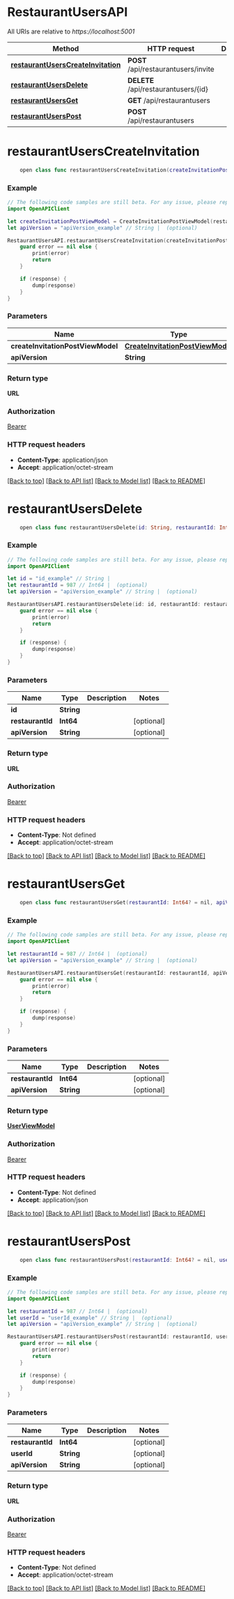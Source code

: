 # RestaurantUsersAPI

All URIs are relative to *https://localhost:5001*

Method | HTTP request | Description
------------- | ------------- | -------------
[**restaurantUsersCreateInvitation**](RestaurantUsersAPI.md#restaurantuserscreateinvitation) | **POST** /api/restaurantusers/invite | 
[**restaurantUsersDelete**](RestaurantUsersAPI.md#restaurantusersdelete) | **DELETE** /api/restaurantusers/{id} | 
[**restaurantUsersGet**](RestaurantUsersAPI.md#restaurantusersget) | **GET** /api/restaurantusers | 
[**restaurantUsersPost**](RestaurantUsersAPI.md#restaurantuserspost) | **POST** /api/restaurantusers | 


# **restaurantUsersCreateInvitation**
```swift
    open class func restaurantUsersCreateInvitation(createInvitationPostViewModel: CreateInvitationPostViewModel, apiVersion: String? = nil, completion: @escaping (_ data: URL?, _ error: Error?) -> Void)
```



### Example
```swift
// The following code samples are still beta. For any issue, please report via http://github.com/OpenAPITools/openapi-generator/issues/new
import OpenAPIClient

let createInvitationPostViewModel = CreateInvitationPostViewModel(restaurantId: 123, email: "email_example") // CreateInvitationPostViewModel | 
let apiVersion = "apiVersion_example" // String |  (optional)

RestaurantUsersAPI.restaurantUsersCreateInvitation(createInvitationPostViewModel: createInvitationPostViewModel, apiVersion: apiVersion) { (response, error) in
    guard error == nil else {
        print(error)
        return
    }

    if (response) {
        dump(response)
    }
}
```

### Parameters

Name | Type | Description  | Notes
------------- | ------------- | ------------- | -------------
 **createInvitationPostViewModel** | [**CreateInvitationPostViewModel**](CreateInvitationPostViewModel.md) |  | 
 **apiVersion** | **String** |  | [optional] 

### Return type

**URL**

### Authorization

[Bearer](../README.md#Bearer)

### HTTP request headers

 - **Content-Type**: application/json
 - **Accept**: application/octet-stream

[[Back to top]](#) [[Back to API list]](../README.md#documentation-for-api-endpoints) [[Back to Model list]](../README.md#documentation-for-models) [[Back to README]](../README.md)

# **restaurantUsersDelete**
```swift
    open class func restaurantUsersDelete(id: String, restaurantId: Int64? = nil, apiVersion: String? = nil, completion: @escaping (_ data: URL?, _ error: Error?) -> Void)
```



### Example
```swift
// The following code samples are still beta. For any issue, please report via http://github.com/OpenAPITools/openapi-generator/issues/new
import OpenAPIClient

let id = "id_example" // String | 
let restaurantId = 987 // Int64 |  (optional)
let apiVersion = "apiVersion_example" // String |  (optional)

RestaurantUsersAPI.restaurantUsersDelete(id: id, restaurantId: restaurantId, apiVersion: apiVersion) { (response, error) in
    guard error == nil else {
        print(error)
        return
    }

    if (response) {
        dump(response)
    }
}
```

### Parameters

Name | Type | Description  | Notes
------------- | ------------- | ------------- | -------------
 **id** | **String** |  | 
 **restaurantId** | **Int64** |  | [optional] 
 **apiVersion** | **String** |  | [optional] 

### Return type

**URL**

### Authorization

[Bearer](../README.md#Bearer)

### HTTP request headers

 - **Content-Type**: Not defined
 - **Accept**: application/octet-stream

[[Back to top]](#) [[Back to API list]](../README.md#documentation-for-api-endpoints) [[Back to Model list]](../README.md#documentation-for-models) [[Back to README]](../README.md)

# **restaurantUsersGet**
```swift
    open class func restaurantUsersGet(restaurantId: Int64? = nil, apiVersion: String? = nil, completion: @escaping (_ data: UserViewModel?, _ error: Error?) -> Void)
```



### Example
```swift
// The following code samples are still beta. For any issue, please report via http://github.com/OpenAPITools/openapi-generator/issues/new
import OpenAPIClient

let restaurantId = 987 // Int64 |  (optional)
let apiVersion = "apiVersion_example" // String |  (optional)

RestaurantUsersAPI.restaurantUsersGet(restaurantId: restaurantId, apiVersion: apiVersion) { (response, error) in
    guard error == nil else {
        print(error)
        return
    }

    if (response) {
        dump(response)
    }
}
```

### Parameters

Name | Type | Description  | Notes
------------- | ------------- | ------------- | -------------
 **restaurantId** | **Int64** |  | [optional] 
 **apiVersion** | **String** |  | [optional] 

### Return type

[**UserViewModel**](UserViewModel.md)

### Authorization

[Bearer](../README.md#Bearer)

### HTTP request headers

 - **Content-Type**: Not defined
 - **Accept**: application/json

[[Back to top]](#) [[Back to API list]](../README.md#documentation-for-api-endpoints) [[Back to Model list]](../README.md#documentation-for-models) [[Back to README]](../README.md)

# **restaurantUsersPost**
```swift
    open class func restaurantUsersPost(restaurantId: Int64? = nil, userId: String? = nil, apiVersion: String? = nil, completion: @escaping (_ data: URL?, _ error: Error?) -> Void)
```



### Example
```swift
// The following code samples are still beta. For any issue, please report via http://github.com/OpenAPITools/openapi-generator/issues/new
import OpenAPIClient

let restaurantId = 987 // Int64 |  (optional)
let userId = "userId_example" // String |  (optional)
let apiVersion = "apiVersion_example" // String |  (optional)

RestaurantUsersAPI.restaurantUsersPost(restaurantId: restaurantId, userId: userId, apiVersion: apiVersion) { (response, error) in
    guard error == nil else {
        print(error)
        return
    }

    if (response) {
        dump(response)
    }
}
```

### Parameters

Name | Type | Description  | Notes
------------- | ------------- | ------------- | -------------
 **restaurantId** | **Int64** |  | [optional] 
 **userId** | **String** |  | [optional] 
 **apiVersion** | **String** |  | [optional] 

### Return type

**URL**

### Authorization

[Bearer](../README.md#Bearer)

### HTTP request headers

 - **Content-Type**: Not defined
 - **Accept**: application/octet-stream

[[Back to top]](#) [[Back to API list]](../README.md#documentation-for-api-endpoints) [[Back to Model list]](../README.md#documentation-for-models) [[Back to README]](../README.md)

